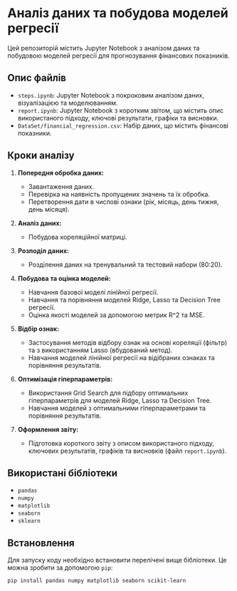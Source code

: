 # Аналіз даних та побудова моделей регресії

Цей репозиторій містить Jupyter Notebook з аналізом даних та побудовою моделей регресії для прогнозування фінансових показників.

## Опис файлів

* `steps.ipynb`: Jupyter Notebook з покроковим аналізом даних, візуалізацією та моделюванням.
* `report.ipynb`: Jupyter Notebook з коротким звітом, що містить опис використаного підходу, ключові результати, графіки та висновки.
* `DataSet/financial_regression.csv`: Набір даних, що містить фінансові показники.

## Кроки аналізу

1. **Попередня обробка даних:**

   * Завантаження даних.
   * Перевірка на наявність пропущених значень та їх обробка.
   * Перетворення дати в числові ознаки (рік, місяць, день тижня, день місяця).
2. **Аналіз даних:**

   * Побудова кореляційної матриці.
3. **Розподіл даних:**

   * Розділення даних на тренувальний та тестовий набори (80:20).
4. **Побудова та оцінка моделей:**

   * Навчання базової моделі лінійної регресії.
   * Навчання та порівняння моделей Ridge, Lasso та Decision Tree регресії.
   * Оцінка якості моделей за допомогою метрик R^2 та MSE.
5. **Відбір ознак:**

   * Застосування методів відбору ознак на основі кореляції (фільтр) та з використанням Lasso (вбудований метод).
   * Навчання моделей лінійної регресії на відібраних ознаках та порівняння результатів.
6. **Оптимізація гіперпараметрів:**

   * Використання Grid Search для підбору оптимальних гіперпараметрів для моделей Ridge, Lasso та Decision Tree.
   * Навчання моделей з оптимальними гіперпараметрами та порівняння результатів.
7. **Оформлення звіту:**

   * Підготовка короткого звіту з описом використаного підходу, ключових результатів, графіків та висновків (файл `report.ipynb`).

## Використані бібліотеки

* `pandas`
* `numpy`
* `matplotlib`
* `seaborn`
* `sklearn`

## Встановлення

Для запуску коду необхідно встановити перелічені вище бібліотеки. Це можна зробити за допомогою `pip`:

```bash
pip install pandas numpy matplotlib seaborn scikit-learn
```

